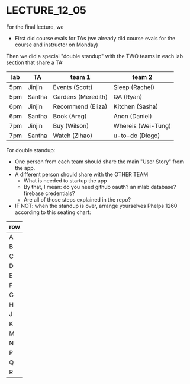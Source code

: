 # LECTURE_12_05

For the final lecture, we

* First did course evals for TAs (we already did course evals for the course and instructor on Monday)

Then we did a special "double standup" with the TWO teams in each lab section that share a TA:

| lab | TA | team 1 | team 2 |
|----|--------|----------------|----------------|
|5pm | Jinjin | Events (Scott) | Sleep (Rachel) | 
|5pm | Santha | Gardens (Meredith) | QA (Ryan) | 
|6pm | Jinjin | Recommend (Eliza) | Kitchen (Sasha) | 
|6pm | Santha | Book (Areg) | Anon (Daniel) | 
|7pm | Jinjin | Buy (Wilson) | Whereis (Wei-Tung) | 
|7pm | Santha | Watch (Zihao) | u-to-do (Diego) | 

For double standup: 
* One person from each team should share the main "User Story" from the app.
* A different person should share with the OTHER TEAM
   * What is needed to startup the app
   * By that, I mean: do you need github oauth? an mlab database? firebase credentials?
   * Are all of those steps explained in the repo?
* IF NOT: when the standup is over, arrange yourselves Phelps 1260 according to this seating chart:

| row |
|-----|
| A |
| B |
| C |
| D |
| E |
| F |
| G  |
| H  |
| J  |
| K  |
| M  |
| N  |
| P  |
| Q  |
| R  |
